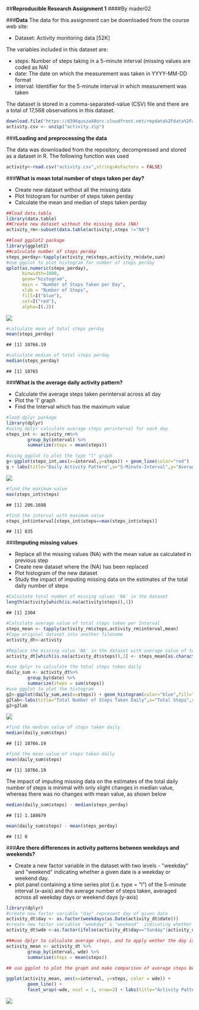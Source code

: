 ##**Reproducible Research Assignment 1**
####By mader02

###**Data**
The data for this assignment can be downloaded from the course web site:

* Dataset: Activity monitoring data [52K]

The variables included in this dataset are:

* steps: Number of steps taking in a 5-minute interval (missing values are coded as NA)
* date: The date on which the measurement was taken in YYYY-MM-DD format
* interval: Identifier for the 5-minute interval in which measurement was taken

The dataset is stored in a comma-separated-value (CSV) file and there are a total of 17,568 observations in this dataset.

```r
download.file("https://d396qusza40orc.cloudfront.net/repdata%2Fdata%2Factivity.zip",destfile = "activity.zip",method="curl")
activity.csv <- unzip("activity.zip")
```

###**Loading and preprocessing the data**

The data was downloaded from the repository, decompressed and stored as a dataset in R. The following function was used



```r
activity<-read.csv("activity.csv",stringsAsFactors = FALSE)
```
###**What is mean total number of steps taken per day?**

* Create new dataset without all the missing data
* Plot histogram for number of steps taken perday
* Calculate the mean and median of steps taken perday


```r
##load data.tabla
library(data.table)
##Create new dataset without the missing data (NA)
activity_rm<-subset(data.table(activity),steps !="NA")
```

```r
##load ggplot2 package
library(ggplot2)
##calculate number of steps perday
steps_perday<-tapply(activity_rm$steps,activity_rm$date,sum)
#use ggplot to plot histogram for number of steps perday
qplot(as.numeric(steps_perday),
      binwidth=1000,
      geom="histogram",
      main = "Number of Steps Taken per Day", 
      xlab = "Number of Steps", 
      fill=I("blue"), 
      col=I("red"),
      alpha=I(.2))
```

![](Figs/unnamed-chunk-4-1.png) 

```r
#calculate mean of total steps perday
mean(steps_perday)
```

```
## [1] 10766.19
```

```r
#calculate median of total steps perday
median(steps_perday)
```

```
## [1] 10765
```

###**What is the average daily activity pattern?**

* Calculate the average steps taken perinterval across all day
* Plot the 'I' graph
* Find the Interval which has the maximum value


```r
#load dplyr package
library(dplyr)
#using dplyr calculate average steps perinterval for each day
steps_int <- activity_rm%>%
        group_by(interval) %>%
        summarize(steps = mean(steps))

#using ggplot to plot the type "l" graph
g<-ggplot(steps_int,aes(x=interval,y=steps)) + geom_line(color="red")
g + labs(title="Daily Activity Pattern",x="5-Minute-Interval",y="Average number of steps")
```

![](Figs/unnamed-chunk-6-1.png) 

```r
#find the maximum value
max(steps_int$steps)
```

```
## [1] 206.1698
```

```r
#find the interval with maximum value
steps_int$interval[steps_int$steps==max(steps_int$steps)]
```

```
## [1] 835
```

###**Imputing missing values**
* Replace all the missing values (NA) with the mean value as calculated in previous step
* Create new dataset where the (NA) has been replaced
* Plot histogram of the new dataset
* Study the impact of imputing missing data on the estimates of the total daily number of steps


```r
#Calculate total number of missing values 'NA' in the dataset 
length(activity[which(is.na(activity$steps)),1])
```

```
## [1] 2304
```

```r
#Calculate average value of total steps taken per Interval
steps_mean <- tapply(activity_rm$steps,activity_rm$interval,mean)
#Copy original dataset into another filename
activity_dt<-activity

#Replace the missing value 'NA' in the dataset with average value of total steps taken per Interval
activity_dt[which(is.na(activity_dt$steps)),1] <- steps_mean[as.character(activity_dt[which(is.na(activity_dt$steps)),3])]

#use dplyr to calculate the total steps taken daily
daily_sum <- activity_dt%>%
        group_by(date) %>%
        summarize(steps = sum(steps))
#use ggplot to plot the histogram
g2<-ggplot(daily_sum,aes(x=steps)) + geom_histogram(color="blue",fill="red",binwidth=1000) 
g2lab<-labs(title="Total Number of Steps Taken Daily",x="Total Steps",y="Days")
g2+g2lab
```

![](Figs/unnamed-chunk-7-1.png) 

```r
#find the median value of steps taken daily
median(daily_sum$steps)
```

```
## [1] 10766.19
```

```r
#find the mean value of steps taken daily
mean(daily_sum$steps)
```

```
## [1] 10766.19
```
The impact of imputing missing data on the estimates of the total daily number of steps
is minimal with only slight changes in median value, whereas there was no changes with mean value, as shown below

```r
median(daily_sum$steps) - median(steps_perday)
```

```
## [1] 1.188679
```

```r
mean(daily_sum$steps) - mean(steps_perday)
```

```
## [1] 0
```
###**Are there differences in activity patterns between weekdays and weekends?**

* Create a new factor variable in the dataset with two levels - "weekday" and "weekend" indicating whether a given date is a weekday or weekend day.
* plot panel containing a time series plot (i.e. type = "l") of the 5-minute interval (x-axis) and the average number of steps taken, averaged across all weekday days or weekend days (y-axis)


```r
library(dplyr)
#create new factor variable "day" represent day of given date
activity_dt$day <- as.factor(weekdays(as.Date(activity_dt$date)))
#create new factor variables "weekday" & "weekend"  indicating whether a given date is a weekday or weekend day.
activity_dt$wde <-as.factor(ifelse(activity_dt$day=="Sunday"|activity_dt$day=="Saturday", "weekend", "weekday"))

###use dplyr to calculate average steps, and to apply wether the day is weekday or weekend
activity_mean <- activity_dt %>%
        group_by(interval, wde) %>%
        summarise(steps = mean(steps))

## use ggplot to plot the graph and make comparison of average steps between weekday & weekend

ggplot(activity_mean, aes(x=interval, y=steps, color = wde)) +
        geom_line() +
        facet_wrap(~wde, ncol = 1, nrow=2) + labs(title="Activity Pattern",x="5-Minute-Interval",y="Average number of steps")
```

![](Figs/unnamed-chunk-9-1.png) 


